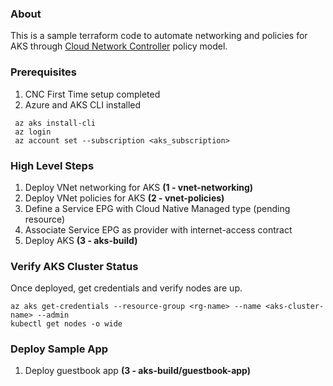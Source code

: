 ### About <a name = "about"></a>

This is a sample terraform code to automate networking and policies for AKS through [Cloud Network Controller](https://www.cisco.com/c/en/us/solutions/data-center-virtualization/application-centric-infrastructure/cloud-network-controller.html) policy model.

### Prerequisites

1. CNC First Time setup completed
2. Azure and AKS CLI installed

```
 az aks install-cli
 az login
 az account set --subscription <aks_subscription>
```

### High Level Steps

1. Deploy VNet networking for AKS **(1 - vnet-networking)**
2. Deploy VNet policies for AKS **(2 - vnet-policies)**
3. Define a Service EPG with Cloud Native Managed type (pending resource)
4. Associate Service EPG as provider with internet-access contract
5. Deploy AKS **(3 - aks-build)**

### Verify AKS Cluster Status

Once deployed, get credentials and verify nodes are up.

```
az aks get-credentials --resource-group <rg-name> --name <aks-cluster-name> --admin
kubectl get nodes -o wide
```
### Deploy Sample App

1. Deploy guestbook app **(3 - aks-build/guestbook-app)**